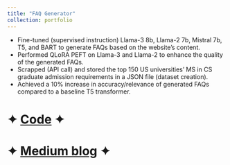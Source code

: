 ```yaml
---
title: "FAQ Generator"
collection: portfolio
---
```


* Fine-tuned (supervised instruction) Llama-3 8b, Llama-2 7b, Mistral 7b, T5, and BART to generate FAQs based on the website’s content.
* Performed QLoRA PEFT on Llama-3 and Llama-2 to enhance the quality of the generated FAQs.
* Scrapped (API call) and stored the top 150 US universities’ MS in CS graduate admission requirements in a JSON file (dataset creation).
* Achieved a 10% increase in accuracy/relevance of generated FAQs compared to a baseline T5 transformer.

# ✦ [Code](https://github.com/SudarshanaSRao/CSCI-499_final_project) ✦ 

# ✦ [Medium blog](https://medium.com/@sudarshanasrao/faq-generation-using-large-language-models-88746c9381a6) ✦

<!-- This is an item in your portfolio. It can be have images or nice text. If you name the file .md, it will be parsed as markdown. If you name the file .html, it will be parsed as HTML.  -->
